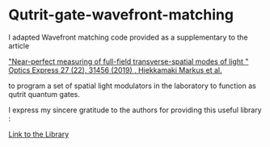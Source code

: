 # Qutrit-gate-wavefront-matching

I adapted Wavefront matching code provided as a supplementary to the article

["Near-perfect measuring of full-field transverse-spatial modes of light "
Optics Express 27 (22), 31456 (2019) , Hiekkamaki Markus et al.](https://opg.optica.org/oe/fulltext.cfm?uri=oe-27-22-31456&id=422327)

to program a set of spatial light modulators in the laboratory to function as qutrit quantum gates. 

I express my sincere gratitude to the authors for providing this useful library :

[Link to the Library](https://zenodo.org/records/3570622)


